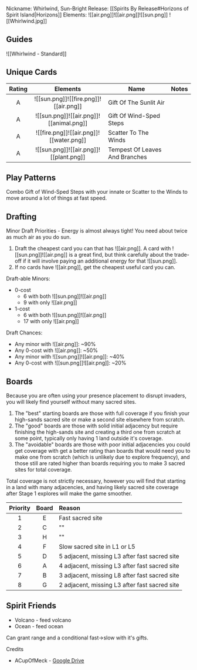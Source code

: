 Nickname: Whirlwind, Sun-Bright
Release: [[Spirits By Release#Horizons of Spirit Island|Horizons]]
Elements: ![[air.png]]![[air.png]]![[sun.png]] 
![[Whirlwind.jpg]]
## Guides

![[Whirlwind - Standard]]


## Unique Cards

| Rating |                Elements                 | Name                           | Notes |
| :----: | :-------------------------------------: | ------------------------------ | ----- |
|   A    |  ![[sun.png]]![[fire.png]]![[air.png]]  | Gift Of The Sunlit Air         |       |
|   A    | ![[sun.png]]![[air.png]]![[animal.png]] | Gift Of Wind-Sped Steps        |       |
|   A    | ![[fire.png]]![[air.png]]![[water.png]] | Scatter To The Winds           |       |
|   A    | ![[sun.png]]![[air.png]]![[plant.png]]  | Tempest Of Leaves And Branches |       |

## Play Patterns
Combo Gift of Wind-Sped Steps with your innate or Scatter to the Winds to move around a lot of things at fast speed.

## Drafting
Minor Draft Priorities - Energy is almost always tight!
You need about twice as much air as you do sun.
1. Draft the cheapest card you can that has ![[air.png]]. A card with ![[sun.png]]![[air.png]] is a great find, but think carefully about the trade-off if it will involve paying an additional energy for that ![[sun.png]].
2. If no cards have ![[air.png]], get the cheapest useful card you can.

Draft-able Minors:
- 0-cost
	- 6 with both ![[sun.png]]![[air.png]]
	- 9 with only ![[air.png]]
- 1-cost
	- 6 with both ![[sun.png]]![[air.png]]
	- 17 with only ![[air.png]]

Draft Chances:
- Any minor with ![[air.png]]: ~90%
- Any 0-cost with ![[air.png]]: ~50%
- Any minor with ![[sun.png]]![[air.png]]: ~40%
- Any 0-cost with ![[sun.png]]![[air.png]]: ~20%

## Boards
Because you are often using your presence placement to disrupt invaders, you will likely find yourself without many sacred sites. 
1. The "best" starting boards are those with full coverage if you finish your high-sands sacred site or make a second site elsewhere from scratch.
2. The "good" boards are those with solid initial adjacency but require finishing the high-sands site and creating a third one from scratch at some point, typically only having 1 land outside it's coverage.
3. The "avoidable" boards are those with poor initial adjacencies you could get coverage with get a better rating than boards that would need you to make one from scratch (which is unlikely due to explore frequency), and those still are rated higher than boards requiring you to make 3 sacred sites for total coverage. 

Total coverage is not strictly necessary, however you will find that starting in a land with many adjacencies, and having likely sacred site coverage after Stage 1 explores will make the game smoother.

| Priority | Board | Reason                                        |
| :------: | :---: | :-------------------------------------------- |
|    1     |   E   | Fast sacred site                              |
|    2     |   C   | ""                                            |
|    3     |   H   | ""                                            |
|    4     |   F   | Slow sacred site in L1 or L5                  |
|    5     |   D   | 5 adjacent, missing L3 after fast sacred site |
|    6     |   A   | 4 adjacent, missing L3 after fast sacred site |
|    7     |   B   | 3 adjacent, missing L8 after fast sacred site |
|    8     |   G   | 2 adjacent, missing L3 after fast sacred site |


## Spirit Friends
- Volcano - feed volcano
- Ocean - feed ocean

Can grant range and a conditional fast->slow with it's gifts.


Credits
- ACupOfMeck - [Google Drive](https://docs.google.com/document/d/1mpj9_d_gRZZTo6Q0LDi1s0fpupyRk9Dvg5Zs4oIfpy0/edit?tab=t.0#heading=h.m2ef9hspmf0e)